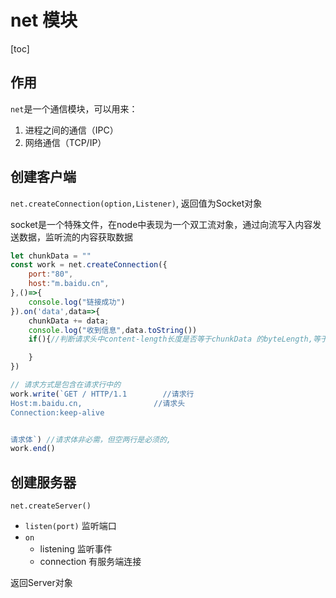 # net 模块

[toc]

## 作用

`net`是一个通信模块，可以用来：

1. 进程之间的通信（IPC）
2. 网络通信（TCP/IP）

## 创建客户端

`net.createConnection(option,Listener)`,
返回值为Socket对象

socket是一个特殊文件，在node中表现为一个双工流对象，通过向流写入内容发送数据，监听流的内容获取数据

```javascript
let chunkData = ""
const work = net.createConnection({
    port:"80",
    host:"m.baidu.cn",
},()=>{
    console.log("链接成功")
}).on('data',data=>{
    chunkData += data;
    console.log("收到信息",data.toString())
    if(){//判断请求头中content-length长度是否等于chunkData 的byteLength,等于则表示内容已经收取完毕

    }
})

// 请求方式是包含在请求行中的
work.write(`GET / HTTP/1.1        //请求行
Host:m.baidu.cn,                //请求头
Connection:keep-alive


请求体`) //请求体非必需，但空两行是必须的,
work.end()

```

## 创建服务器

`net.createServer()`

+ `listen(port)` 监听端口
+ `on`
  + listening 监听事件
  + connection 有服务端连接

返回Server对象
